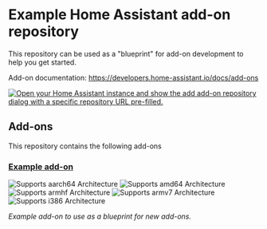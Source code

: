 # Example Home Assistant add-on repository

This repository can be used as a "blueprint" for add-on development to help you get started.

Add-on documentation: <https://developers.home-assistant.io/docs/add-ons>

[![Open your Home Assistant instance and show the add add-on repository dialog with a specific repository URL pre-filled.](https://my.home-assistant.io/badges/supervisor_add_addon_repository.svg)](https://my.home-assistant.io/redirect/supervisor_add_addon_repository/?repository_url=https%3A%2F%2Fgithub.com%2Fminix1234%2Faddons-repository)

## Add-ons

This repository contains the following add-ons

### [Example add-on](./example)

![Supports aarch64 Architecture][aarch64-shield]
![Supports amd64 Architecture][amd64-shield]
![Supports armhf Architecture][armhf-shield]
![Supports armv7 Architecture][armv7-shield]
![Supports i386 Architecture][i386-shield]

_Example add-on to use as a blueprint for new add-ons._

<!--

Notes to developers after forking or using the github template feature:
- While developing comment out the 'image' key from 'example/config.yaml' to make the supervisor build the addon
  - Remember to put this back when pushing up your changes.
- When you merge to the 'main' branch of your repository a new build will be triggered.
  - Make sure you adjust the 'version' key in 'example/config.yaml' when you do that.
  - Make sure you update 'example/CHANGELOG.md' when you do that.
  - The first time this runs you might need to adjust the image configuration on github container registry to make it public
- Adjust the 'image' key in 'example/config.yaml' so it points to your username instead of 'home-assistant'.
  - This is where the build images will be published to.
- Rename the example directory.
  - The 'slug' key in 'example/config.yaml' should match the directory name.
- Adjust all keys/url's that points to 'home-assistant' to now point to your user/fork.
- Share your repository on the forums https://community.home-assistant.io/c/projects/9
- Do awesome stuff!
 -->

[aarch64-shield]: https://img.shields.io/badge/aarch64-yes-green.svg
[amd64-shield]: https://img.shields.io/badge/amd64-yes-green.svg
[armhf-shield]: https://img.shields.io/badge/armhf-yes-green.svg
[armv7-shield]: https://img.shields.io/badge/armv7-yes-green.svg
[i386-shield]: https://img.shields.io/badge/i386-yes-green.svg
